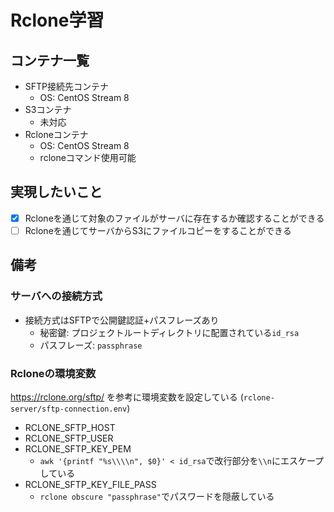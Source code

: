 # Rclone学習

## コンテナ一覧

- SFTP接続先コンテナ
    - OS: CentOS Stream 8
- S3コンテナ
    - 未対応
- Rcloneコンテナ
    - OS: CentOS Stream 8
    - rcloneコマンド使用可能

## 実現したいこと

- [x] Rcloneを通じて対象のファイルがサーバに存在するか確認することができる
- [ ] Rcloneを通じてサーバからS3にファイルコピーをすることができる

## 備考

### サーバへの接続方式

- 接続方式はSFTPで公開鍵認証+パスフレーズあり
    - 秘密鍵: プロジェクトルートディレクトリに配置されている`id_rsa`
    - パスフレーズ: `passphrase`

### Rcloneの環境変数

https://rclone.org/sftp/ を参考に環境変数を設定している (`rclone-server/sftp-connection.env`)

- RCLONE_SFTP_HOST
- RCLONE_SFTP_USER
- RCLONE_SFTP_KEY_PEM
    - `awk '{printf "%s\\\\n", $0}' < id_rsa`で改行部分を`\\n`にエスケープしている
- RCLONE_SFTP_KEY_FILE_PASS
    - `rclone obscure "passphrase"`でパスワードを隠蔽している

